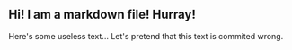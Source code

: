 ## Hi! I am a markdown file! Hurray!
Here's some useless text...
Let's pretend that this text is commited wrong.
